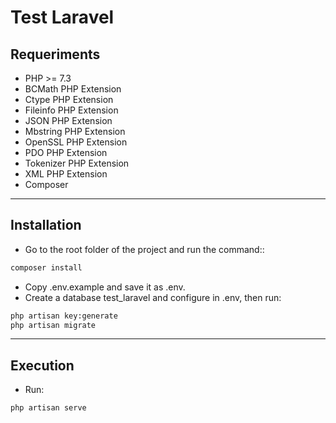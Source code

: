 # **Test Laravel**

## Requeriments

- PHP >= 7.3
- BCMath PHP Extension
- Ctype PHP Extension
- Fileinfo PHP Extension
- JSON PHP Extension
- Mbstring PHP Extension
- OpenSSL PHP Extension
- PDO PHP Extension
- Tokenizer PHP Extension
- XML PHP Extension
- Composer
  
***

## Installation

- Go to the root folder of the project and run the command::

~~~bash
composer install
~~~

- Copy .env.example and save it as .env.
- Create a database test_laravel and configure in .env, then run:
  
~~~~bash
php artisan key:generate
php artisan migrate
~~~~

***

## Execution

- Run:
  
~~~bash
php artisan serve
~~~
